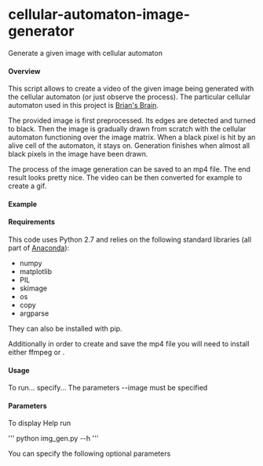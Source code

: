 # cellular-automaton-image-generator
Generate a given image with cellular automaton

#### Overview
This script allows to create a video of the given image being generated with the cellular automaton (or just observe the process). The particular cellular automaton used in this project is [Brian's Brain](https://en.wikipedia.org/wiki/Brian's_Brain).

The provided image is first preprocessed. Its edges are detected and turned to black. Then the image is gradually drawn from scratch with the cellular automaton functioning over the image matrix. When a black pixel is hit by an alive cell of the automaton, it stays on. Generation finishes when almost all black pixels in the image have been drawn.

The process of the image generation can be saved to an mp4 file. The end result looks pretty nice. The video can be then converted for example to create a gif.

#### Example


#### Requirements
This code uses Python 2.7 and relies on the following standard libraries (all part of [Anaconda](https://www.continuum.io/downloads)):
- numpy
- matplotlib
- PIL
- skimage
- os
- copy
- argparse

They can also be installed with pip.

Additionally in order to create and save the mp4 file you will need to install either ffmpeg or .

#### Usage

To run... specify... The parameters --image must be specified

#### Parameters

To display Help run

'''
python img_gen.py --h
'''

You can specify the following optional parameters
